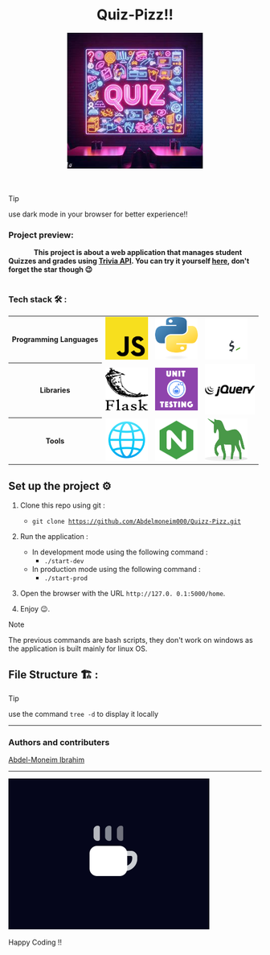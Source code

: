 <h1 align="center">Quiz-Pizz!!</h1>

<div align="center">
  <img alt="Pop-up Quiz gif" src="/images/Quiz2.jpg">
</div>
<br>
<br>

> [!TIP]
> use dark mode in your browser for better experience!!

<h3>Project preview:</h3>
<strong style="margin-left: 10%;">This project is about a web application that manages student Quizzes and grades using <a href="https://opentdb.com/api_config.php">Trivia API</a>. You can try it yourself <a href="/README.md">here</a>, don't forget the star though 😉</strong>

<br>
<br>

<h3>Tech stack 🛠️ :</h3>
<table>
  <tr>
    <th>Programming Languages</th>
    <td><img src="/images/javascript.png" alt="JavaScript Logo" style="width : 85px; height: 85px"></td>
    <td><img src="/images/python.png" alt="Python Logo" style="width : 85px; height: 85px"></td>
    <td><img src="/images/bash.png" alt="Bash Logo" style="width : 85px; height: 85px"></td>
  </tr>
  <tr>
    <th>Libraries</th>
    <td><img src="/images/flask.png" alt="Flask Logo" style="width : 85px; height: 85px"></td>
    <td><img src="/images/unittesting.png" alt="Unittest Logo" style="width : 85px; height: 85px"></td>
    <td><img src="/images/jquery.png" alt="Jquery Logo" style="width : 100px; height: 100px"></td>
  </tr>
  <tr>
    <th>Tools</th>
    <td><img src="/images/browser.png" alt="Browser Logo" style="width : 85px; height: 85px"></td>
    <td><img src="/images/Nginx.png" alt="Nginx Logo" style="width : 85px; height: 85px"></td>
    <td><img src="/images/Gunicorn.png" alt="Gunicorn Logo" style="width : 85px; height: 85px"></td>
  </tr>
</table>

<h2>Set up the project ⚙️</h2>

 1. Clone this repo using git :
    - <code>git clone https://github.com/Abdelmoneim000/Quizz-Pizz.git
      </code>
 2. Run the application :
    - In development mode using the following command :
      - <code>./start-dev</code>
    - In production mode using the following command :
      - <code>./start-prod</code>
  3. Open the browser with the URL `http://127.0. 0.1:5000/home`.
  
  4. Enjoy 😉.

> [!NOTE]
> The previous commands are bash scripts, they don't work on windows as the application is built mainly for linux OS.

<h2>File Structure 🏗️ :</h2>

> [!TIP]
> use the command `tree -d` to display it locally

<!--insert the diagram here-->
---

<h3>Authors and contributers</h3>

<a href="https://github.com/Abdelmoneim000">Abdel-Moneim Ibrahim</a>

<a><!--insert your name and link to your repo here--> </a>

---

<img src="images/caffee.gif" style="width : 400px; height: 300px">

<bold>Happy Coding !!</bold>
